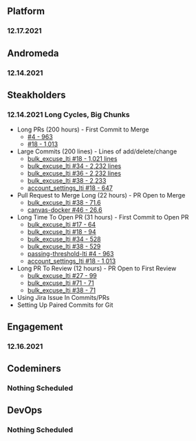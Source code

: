 ## Platform
### 12.17.2021

## Andromeda
### 12.14.2021

## Steakholders
### 12.14.2021 Long Cycles, Big Chunks
* Long PRs (200 hours) - First Commit to Merge
    * [#4 - 963](https://github.com/StrongMind/passing-threshold-lti/pull/4)
    * [#18 - 1,013](https://github.com/StrongMind/account_settings_lti/pull/18)
* Large Commits (200 lines) - Lines of add/delete/change
    * [bulk_excuse_lti #18 - 1,021 lines](https://github.com/StrongMind/bulk_excuse_lti/pull/18)
    * [bulk_excuse_lti #34 - 2,232 lines](https://github.com/StrongMind/bulk_excuse_lti/pull/34)
    * [bulk_excuse_lti #36 - 2,232 lines](https://github.com/StrongMind/bulk_excuse_lti/pull/36)
    * [bulk_excuse_lti #38 - 2,233](https://github.com/StrongMind/bulk_excuse_lti/pull/38)
    * [account_settings_lti #18 - 647](https://github.com/StrongMind/account_settings_lti/pull/18)
* Pull Request to Merge Long (22 hours) - PR Open to Merge
    * [bulk_excuse_lti #38 - 71.6](https://github.com/StrongMind/bulk_excuse_lti/pull/38)
    * [canvas-docker #46 - 26.6](https://github.com/StrongMind/canvas-docker/pull/46)
* Long Time To Open PR (31 hours) - First Commit to Open PR
    * [bulk_excuse_lti #17 - 64](https://github.com/StrongMind/bulk_excuse_lti/pull/17)
    * [bulk_excuse_lti #18 - 94](https://github.com/StrongMind/bulk_excuse_lti/pull/18)
    * [bulk_excuse_lti #34 - 528](https://github.com/StrongMind/bulk_excuse_lti/pull/34)
    * [bulk_excuse_lti #38 - 529](https://github.com/StrongMind/bulk_excuse_lti/pull/38)
    * [passing-threshold-lti #4 - 963](https://github.com/StrongMind/passing-threshold-lti/pull/4)
    * [account_settings_lti #18 - 1,013](https://github.com/StrongMind/account_settings_lti/pull/18)
* Long PR To Review (12 hours) - PR Open to First Review
    * [bulk_excuse_lti #27 - 99](https://github.com/StrongMind/bulk_excuse_lti/pull/27)
    * [bulk_excuse_lti #71 - 71](https://github.com/StrongMind/bulk_excuse_lti/pull/36)
    * [bulk_excuse_lti #38 - 71](https://github.com/StrongMind/bulk_excuse_lti/pull/38)
* Using Jira Issue In Commits/PRs
* Setting Up Paired Commits for Git

## Engagement
### 12.16.2021

## Codeminers
### Nothing Scheduled

## DevOps
### Nothing Scheduled

